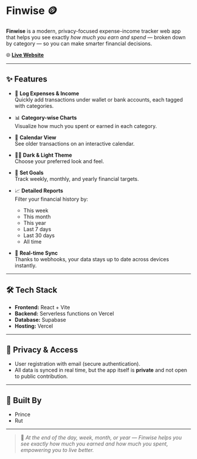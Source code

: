 # Finwise 🪙

**Finwise** is a modern, privacy-focused expense-income tracker web app that helps you see exactly *how much you earn and spend* — broken down by category — so you can make smarter financial decisions.

🌐 [**Live Website**](https://expense-income-tracker-one.vercel.app/)

---

## ✨ Features

- 📌 **Log Expenses & Income**  
  Quickly add transactions under wallet or bank accounts, each tagged with categories.

- 📊 **Category-wise Charts**  
  Visualize how much you spent or earned in each category.

- 📅 **Calendar View**  
  See older transactions on an interactive calendar.

- 🌙🌞 **Dark & Light Theme**  
  Choose your preferred look and feel.

- 🎯 **Set Goals**  
  Track weekly, monthly, and yearly financial targets.

- 📈 **Detailed Reports**  
  Filter your financial history by:
  - This week
  - This month
  - This year
  - Last 7 days
  - Last 30 days
  - All time

- 🔄 **Real-time Sync**  
  Thanks to webhooks, your data stays up to date across devices instantly.

---

## 🛠️ Tech Stack

- **Frontend:** React + Vite  
- **Backend:** Serverless functions on Vercel  
- **Database:** Supabase  
- **Hosting:** Vercel

---

## 🔐 Privacy & Access

- User registration with email (secure authentication).
- All data is synced in real time, but the app itself is **private** and not open to public contribution.

---

## 👥 Built By

- Prince  
- Rut

---

> 📌 *At the end of the day, week, month, or year — Finwise helps you see exactly how much you earned and how much you spent, empowering you to live better.*
